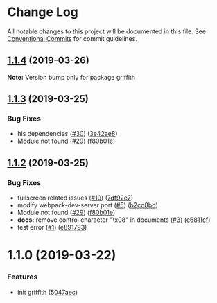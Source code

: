 # Change Log

All notable changes to this project will be documented in this file.
See [Conventional Commits](https://conventionalcommits.org) for commit guidelines.

## [1.1.4](https://github.com/xiaoyuhen/griffith/compare/v1.1.3...v1.1.4) (2019-03-26)

**Note:** Version bump only for package griffith





## [1.1.3](https://github.com/xiaoyuhen/griffith/compare/v1.1.1...v1.1.3) (2019-03-25)


### Bug Fixes

* hls dependencies ([#30](https://github.com/xiaoyuhen/griffith/issues/30)) ([3e42ae8](https://github.com/xiaoyuhen/griffith/commit/3e42ae8))
* Module not found ([#29](https://github.com/xiaoyuhen/griffith/issues/29)) ([f80b01e](https://github.com/xiaoyuhen/griffith/commit/f80b01e))





## [1.1.2](https://github.com/xiaoyuhen/griffith/compare/v1.1.1...v1.1.2) (2019-03-25)


### Bug Fixes

* fullscreen related issues ([#19](https://github.com/xiaoyuhen/griffith/issues/19)) ([7df92e7](https://github.com/xiaoyuhen/griffith/commit/7df92e7))
* modify webpack-dev-server port ([#5](https://github.com/xiaoyuhen/griffith/issues/5)) ([b2cd8bd](https://github.com/xiaoyuhen/griffith/commit/b2cd8bd))
* Module not found ([#29](https://github.com/xiaoyuhen/griffith/issues/29)) ([f80b01e](https://github.com/xiaoyuhen/griffith/commit/f80b01e))
* **docs:** remove control character "\x08" in documents ([#3](https://github.com/xiaoyuhen/griffith/issues/3)) ([e6811cf](https://github.com/xiaoyuhen/griffith/commit/e6811cf))
* test error ([#1](https://github.com/xiaoyuhen/griffith/issues/1)) ([e891793](https://github.com/xiaoyuhen/griffith/commit/e891793))





# 1.1.0 (2019-03-22)


### Features

* init griffith ([5047aec](https://github.com/xiaoyuhen/griffith/commit/5047aec))
